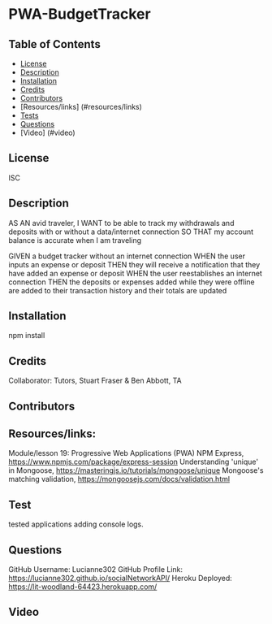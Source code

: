 # PWA-BudgetTracker


## Table of Contents
* [License](#license)
* [Description](#description)
* [Installation](#installation)
* [Credits](#credits)
* [Contributors](#contributors)
* [Resources/links] (#resources/links)
* [Tests](#tests) 
* [Questions](#questions) 
* [Video] (#video)

## License
ISC

## Description
AS AN avid traveler, I WANT to be able to track my withdrawals and deposits with or without a data/internet connection SO THAT my account balance is accurate when I am traveling 

GIVEN a budget tracker without an internet connection
WHEN the user inputs an expense or deposit
THEN they will receive a notification that they have added an expense or deposit
WHEN the user reestablishes an internet connection
THEN the deposits or expenses added while they were offline are added to their transaction history and their totals are updated

## Installation
npm install 


## Credits
Collaborator: Tutors, Stuart Fraser & Ben Abbott, TA

## Contributors


## Resources/links:
Module/lesson 19: Progressive Web Applications (PWA) 
NPM Express, https://www.npmjs.com/package/express-session 
Understanding 'unique' in Mongoose, https://masteringjs.io/tutorials/mongoose/unique 
Mongoose's matching validation, https://mongoosejs.com/docs/validation.html 



## Test
tested applications adding console logs.

## Questions
GitHub Username: Lucianne302 
GitHub Profile Link:  https://lucianne302.github.io/socialNetworkAPI/
Heroku Deployed: https://lit-woodland-64423.herokuapp.com/


## Video